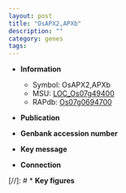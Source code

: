 ```yaml
---
layout: post
title: "OsAPX2,APXb"
description: ""
category: genes
tags: 
---
```


* **Information**  
    + Symbol: OsAPX2,APXb  
    + MSU: [LOC_Os07g49400](http://rice.uga.edu/cgi-bin/ORF_infopage.cgi?orf=LOC_Os07g49400)  
    + RAPdb: [Os07g0694700](http://rapdb.dna.affrc.go.jp/viewer/gbrowse_details/irgsp1?name=Os07g0694700)  

* **Publication**  

* **Genbank accession number**  

* **Key message**  

* **Connection**  

[//]: # * **Key figures**  


